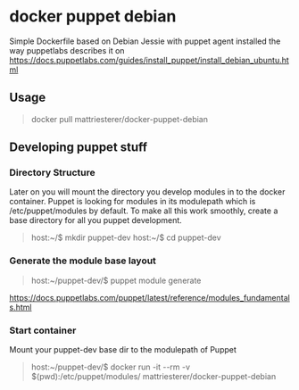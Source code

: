 # docker puppet debian
Simple Dockerfile based on Debian Jessie with puppet agent installed the way puppetlabs describes it on https://docs.puppetlabs.com/guides/install_puppet/install_debian_ubuntu.html

## Usage

> docker pull mattriesterer/docker-puppet-debian

## Developing puppet stuff

### Directory Structure
Later on you will mount the directory you develop modules in to the docker
container. Puppet is looking for modules in its modulepath which is /etc/puppet/modules
by default.
To make all this work smoothly, create a base directory for all you puppet development.

> host:~/$ mkdir puppet-dev
> host:~/$ cd puppet-dev

### Generate the module base layout

> host:~/puppet-dev/$ puppet module generate

https://docs.puppetlabs.com/puppet/latest/reference/modules_fundamentals.html

### Start container

Mount your puppet-dev base dir to the modulepath of Puppet

> host:~/puppet-dev/$ docker run -it --rm -v $(pwd):/etc/puppet/modules/ mattriesterer/docker-puppet-debian
